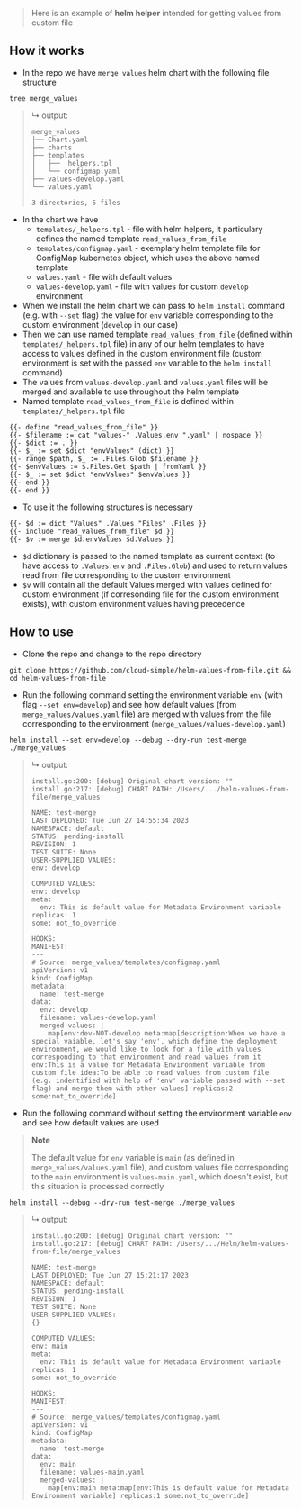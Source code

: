 > Here is an example of **helm helper** intended for getting values from custom file

## How it works

* In the repo we have `merge_values` helm chart with the following file structure

```console
tree merge_values
```

<blockquote>

↳ output:
```
merge_values
├── Chart.yaml
├── charts
├── templates
│   ├── _helpers.tpl
│   └── configmap.yaml
├── values-develop.yaml
└── values.yaml

3 directories, 5 files
```
</blockquote>

* In the chart we have
  * `templates/_helpers.tpl` - file with helm helpers, it particulary defines the named template `read_values_from_file`
  * `templates/configmap.yaml` - exemplary helm template file for ConfigMap kubernetes object, which uses the above named template
  * `values.yaml` - file with default values
  * `values-develop.yaml` - file with values for custom `develop` environment
* When we install the helm chart we can pass to `helm install` command (e.g. with `--set` flag) the value for `env` variable corresponding to the custom environment (`develop` in our case)
* Then we can use named template `read_values_from_file` (defined within `templates/_helpers.tpl` file) in any of our helm templates to have access to values defined in the custom environment file (custom environment is set with the passed `env` variable to the `helm install` command)
* The values from `values-develop.yaml` and `values.yaml` files will be merged and available to use throughout the helm template
* Named template `read_values_from_file` is defined within `templates/_helpers.tpl` file

```console
{{- define "read_values_from_file" }}
{{- $filename := cat "values-" .Values.env ".yaml" | nospace }}
{{- $dict := . }}
{{- $_ := set $dict "envValues" (dict) }}
{{- range $path, $_ := .Files.Glob $filename }}
{{- $envValues := $.Files.Get $path | fromYaml }}
{{- $_ := set $dict "envValues" $envValues }}
{{- end }}
{{- end }}
```

* To use it the following structures is necessary

```
{{- $d := dict "Values" .Values "Files" .Files }}
{{- include "read_values_from_file" $d }}
{{- $v := merge $d.envValues $d.Values }}
```

* `$d` dictionary is passed to the named template as current context (to have access to `.Values.env` and `.Files.Glob`) and used to return values read from file corresponding to the custom environment
* `$v` will contain all the default Values merged with values defined for custom environment (if corresonding file for the custom environment exists), with custom environment values having precedence

## How to use

* Clone the repo and change to the repo directory

```console
git clone https://github.com/cloud-simple/helm-values-from-file.git && cd helm-values-from-file
```

* Run the following command setting the environment variable `env` (with flag `--set env=develop`) and see how default values (from `merge_values/values.yaml` file) are merged with values from the file corresponding to the environment (`merge_values/values-develop.yaml`)

```console
helm install --set env=develop --debug --dry-run test-merge ./merge_values
```

<blockquote>

↳ output:
```
install.go:200: [debug] Original chart version: ""
install.go:217: [debug] CHART PATH: /Users/.../helm-values-from-file/merge_values

NAME: test-merge
LAST DEPLOYED: Tue Jun 27 14:55:34 2023
NAMESPACE: default
STATUS: pending-install
REVISION: 1
TEST SUITE: None
USER-SUPPLIED VALUES:
env: develop

COMPUTED VALUES:
env: develop
meta:
  env: This is default value for Metadata Environment variable
replicas: 1
some: not_to_override

HOOKS:
MANIFEST:
---
# Source: merge_values/templates/configmap.yaml
apiVersion: v1
kind: ConfigMap
metadata:
  name: test-merge
data:
  env: develop
  filename: values-develop.yaml
  merged-values: |
    map[env:dev-NOT-develop meta:map[description:When we have a special vaiable, let's say 'env', which define the deployment environment, we would like to look for a file with values corresponding to that environment and read values from it env:This is a value for Metadata Environment variable from custom file idea:To be able to read values from custom file (e.g. indentified with help of 'env' variable passed with --set flag) and merge them with other values] replicas:2 some:not_to_override]
```
</blockquote>

* Run the following command without setting the environment variable `env` and see how default values are used

> **Note**
>
> The default value for `env` variable is `main` (as defined in `merge_values/values.yaml` file), and custom values file corresponding to the `main` environment is `values-main.yaml`, which doesn't exist, but this situation is processed correctly

```console
helm install --debug --dry-run test-merge ./merge_values
```

<blockquote>

↳ output:
```
install.go:200: [debug] Original chart version: ""
install.go:217: [debug] CHART PATH: /Users/.../Helm/helm-values-from-file/merge_values

NAME: test-merge
LAST DEPLOYED: Tue Jun 27 15:21:17 2023
NAMESPACE: default
STATUS: pending-install
REVISION: 1
TEST SUITE: None
USER-SUPPLIED VALUES:
{}

COMPUTED VALUES:
env: main
meta:
  env: This is default value for Metadata Environment variable
replicas: 1
some: not_to_override

HOOKS:
MANIFEST:
---
# Source: merge_values/templates/configmap.yaml
apiVersion: v1
kind: ConfigMap
metadata:
  name: test-merge
data:
  env: main
  filename: values-main.yaml
  merged-values: |
    map[env:main meta:map[env:This is default value for Metadata Environment variable] replicas:1 some:not_to_override]
```

